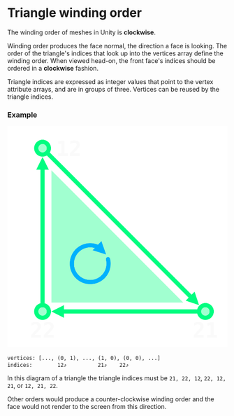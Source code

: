 # Triangle winding order
The winding order of meshes in Unity is **clockwise**.

Winding order produces the face normal, the direction a face is looking. The order of the triangle's indices that look up into the vertices array define the winding order. When viewed head-on, the front face's indices should be ordered in a **clockwise** fashion.

Triangle indices are expressed as integer values that point to the vertex attribute arrays, and are in groups of three. Vertices can be reused by the triangle indices.

### Example
![Winding order](winding-order.svg)

```
vertices: [..., (0, 1), ..., (1, 0), (0, 0), ...]
indices:        12⤴          21⤴    22⤴
```

In this diagram of a triangle the triangle indices must be `21, 22, 12`, `22, 12, 21`, or `12, 21, 22`.  

Other orders would produce a counter-clockwise winding order and the face would not render to the screen from this direction.
